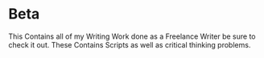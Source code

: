# Beta
This Contains all of my Writing Work done as a Freelance Writer be sure to check it out. These Contains Scripts as well as critical thinking problems.

